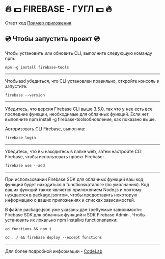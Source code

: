 # 🔥 💵 FIREBASE - ГУГЛ 💵 🔥

Старт код [Пример приложения](https://codelabs.developers.google.com/codelabs/firebase-web/).

## 💿 Чтобы запустить проект 💿

Чтобы установить или обновить CLI, выполните следующую команду npm:

`npm -g install firebase-tools`

***

Чтобыasd убедиться, что CLI установлен правильно, откройте консоль и запустите:

`firebase --version`

***

Убедитесь, что версия Firebase CLI выше 3.5.0, так что у нее есть все последние функции, необходимые для облачных функций. Если нет, выполните npm install -g firebase-toolsобновление, как показано выше.

Авторизовать CLI Firebase, выполнив:

`firebase login`

***

Убедитесь, что вы находитесь в папке web, затем настройте CLI Firebase, чтобы использовать проект Firebase:

`firebase use --add`

***

При использовании Firebase SDK для облачных функций ваш код функций будет находиться в functionsкаталоге (по умолчанию). Код ваших функций также является приложением Node.js и поэтому нуждается в package.jsonтом, чтобы предоставить некоторую информацию о ваших приложениях и списках зависимостей.

В файле package.json уже указаны две требуемые зависимости: Firebase SDK для облачных функций и SDK Firebase Admin . Чтобы установить их локально npm installиз functionsпапки:

`cd functions && npm i`

`cd ../ && firebase deploy --except functions`

***

Для более подробной информации - [CodeLab](https://codelabs.developers.google.com/codelabs/firebase-cloud-functions/#0)
